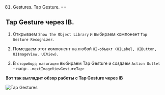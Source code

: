 81. Gestures. Tap Gesture.
==

## Tap Gesture через IB.

1. Открываем `Show the Object Library` и выбираем компонент `Tap Gesture Recognizer`.

2. Помещаем этот компонент на любой `UI-объект (UILabel, UIButton, UIImageView, UIView)`. 

3. В `сториборд навигации` выбираем Tap Gesture и создаем `Action Outlet` - напр:. `-nextImageViewGestureTap:`

__Вот так выглядит обзор работы с Tap Gesture через IB__

![Tap Gestures](https://github.com/arthurigberdin/ios-base/blob/master/Images/Gestures/tap_gestures.png)

